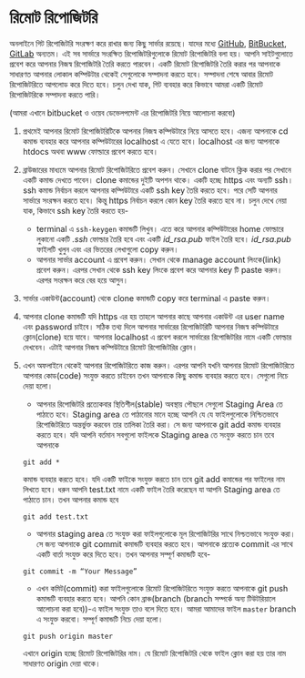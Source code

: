 # রিমোট রিপোজিটরি

অনলাইনে গিট রিপোজিটরি সংরক্ষণ করে রাখার জন্য কিছু সার্ভার রয়েছে। যাদের মধ্যে [GitHub](https://github.com/), [BitBucket](https://bitbucket.com), [GitLab](https://about.gitlab.com/gitlab-com/) অন্যতম। এই সব সার্ভারে সংরক্ষিত রিপোজিটরিগুলোকে রিমোট রিপোজিটরি বলা হয়। আপনি সাইটগুলোতে প্রবেশ করে আপনার নিজস্ব রিপোজিটরি তৈরি করতে পারবেন। একটি রিমোট রিপোজিটরি তৈরি করার পর আপনাকে সাধারণত আপনার লোকাল কম্পিউটার থেকেই সেগুলোকে সম্পাদনা করতে হবে। সম্পাদনা শেষে আবার রিমোট রিপোজিটরিতে আপলোড করে দিতে হবে। চলুন দেখা যাক, গিট ব্যবহার করে কিভাবে আমরা একটি রিমোট রিপোজিটরিকে সম্পাদনা করতে পারি।

\(আমরা এখানে bitbucket ও ওয়েব ডেভেলপমেন্ট এর রিপোজিটরি নিয়ে আলোচনা করবো\)

1. প্রথমেই আপনার রিমোট রিপোজিটরিটিকে আপনার নিজস্ব কম্পিউটারে নিয়ে আসতে হবে। এজন্য আপনাকে cd কমান্ড ব্যবহার করে আপনার কম্পিউটারের localhost এ যেতে হবে। localhost এর জন্য আপনাকে htdocs অথবা www ফোল্ডারে প্রবেশ করতে হবে।
2. ব্রাউজারের মাধ্যমে আপনার রিমোট রিপোজিটরিতে প্রবেশ করুন। সেখানে clone বাটনে ক্লিক করার পর সেখানে একটি কমান্ড দেখতে পাবেন। clone কমান্ডের দুইটি অপশন থাকে। একটি হচ্ছে https এবং অন্যটি ssh। ssh কমান্ড নির্বাচন করলে আপনার কম্পিউটারে একটি ssh key তৈরি করতে হবে। পরে সেটি আপনার সার্ভারে সংরক্ষন করতে হবে। কিন্তু https নির্বাচন করলে কোন key তৈরি করতে হবে না। চলুন দেখে নেয়া যাক, কিভাবে ssh key তৈরি করতে হয়-
   * terminal এ `ssh-keygen` কমান্ডটি লিখুন। এতে করে আপনার কম্পিউটারের home ফোল্ডারে লুকানো একটি _.ssh_ ফোল্ডার তৈরি হবে এবং একটি _id\_rsa.pub_ ফাইল তৈরি হবে। _id\_rsa.pub_ ফাইলটি খুলুন এবং এর ভিতরের লেখাগুলো copy করুন।
   * আপনার সার্ভার account এ প্রবেশ করুন। সেখান থেকে manage account লিংকে\(link\) প্রবেশ করুন। এরপর সেখান থেকে ssh key লিংকে প্রবেশ করে আপনার key টি paste করুন। এরপর সংরক্ষন করে বের হয়ে আসুন।
3. সার্ভার একাউন্ট\(account\) থেকে clone কমান্ডটি copy করে terminal এ paste করুন।
4. আপনার clone কমান্ডটি যদি https এর হয় তাহলে আপনার কাছে আপনার একাউন্ট এর user name এবং password চাইবে। সঠিক তথ্য দিলে আপনার সার্ভারের রিপোজিটরিটি আপনার নিজস্ব কম্পিউটারে ক্লোন\(clone\) হয়ে যাবে। আপনার localhost এ প্রবেশ করলে সার্ভারের রিপোজিটরির নামে একটি ফোল্ডার দেখবেন। এটাই আপনার নিজস্ব কম্পিউটারে রিমোট রিপোজিটরির ক্লোন।
5. এখন অফলাইনে থেকেই আপনার রিপোজিটরিতে কাজ করুন। এরপর আপনি যখনি আপনার রিমোট রিপোজিটরিতে আপনার কোড\(code\) সংযুক্ত করতে চাইবেন তখন আপনাকে কিছু কমান্ড ব্যবহার করতে হবে। সেগুলো নিচে দেয়া হলো।

   * আপনার রিপোজিটরি প্রত্যেকবার স্থিতিশীল\(stable\) অবস্থায় পৌছলে সেগুলো Staging Area তে পাঠাতে হবে। Staging area তে পাঠানোর মানে হচ্ছে আপনি যে যে ফাইলগুলোকে নিশ্চিতভাবে রিপোজিটরিতে অন্তর্ভুক্ত করবেন তার তালিকা তৈরি করা। সে জন্য আপনাকে git add কমান্ড ব্যবহার করতে হবে। যদি আপনি বর্তমান সবগুলো ফাইলকে Staging area তে সংযুক্ত করতে চান তবে আপনাকে

   `git add *`

   কমান্ড ব্যবহার করতে হবে। যদি একটি ফাইকে সংযুক্ত করতে চান তবে git add কমান্ডের পর ফাইলের নাম লিখতে হবে। ধরুন আপনি test.txt নামে একটি ফাইল তৈরি করেছেন যা আপনি Staging area তে পাঠাতে চান। তখন আপনার কমান্ড হবে

   `git add test.txt`

   * আপনার staging area তে সংযুক্ত করা ফাইলগুলোকে মূল রিপোজিটরির সাথে নিশ্চতভাবে সংযুক্ত করা। সে জন্য আপনাকে git commit কমান্ডটি ব্যবহার করতে হবে। আপনাকে প্রত্যেক commit এর সাথে একটি বার্তা সংযুক্ত করে দিতে হবে। তখন আপনার সম্পূর্ণ কমান্ডটি হবে-

   `git commit -m “Your Message”`

   * এখন কমিট\(commit\) করা ফাইলগুলোকে রিমোট রিপোজিটরিতে সংযুক্ত করতে আপনাকে git push কমান্ডটি ব্যবহার করতে হবে। আপনি কোন ব্রাঞ্চ\(branch \(branch সম্পর্কে অন্য টিউটরিয়ালে আলোচনা করা হবে\)\)-এ ফাইল সংযুক্ত তাও বলে দিতে হবে। আমরা আমাদের ফাইল `master` branch এ সংযুক্ত করবো। সম্পূর্ণ কমান্ডটি নিচে দেয়া হলো।

   `git push origin master`

   এখানে origin হচ্ছে রিমোট রিপোজিটরির নাম। যে রিমোট রিপোজিটরি থেকে ফাইল ক্লোন করা হয় তার নাম সাধারণত origin দেয়া থাকে।

